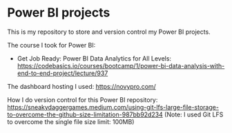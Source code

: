 # Power BI projects

This is my repository to store and version control my Power BI projects.

The course I took for Power BI:
- Get Job Ready: Power BI Data Analytics for All Levels: https://codebasics.io/courses/bootcamp/1/power-bi-data-analysis-with-end-to-end-project/lecture/937

The dashboard hosting I used: https://novypro.com/

How I do version control for this Power BI repository: https://sneakydaggergames.medium.com/using-git-lfs-large-file-storage-to-overcome-the-github-size-limitation-987bb92d234
(Note: I used Git LFS to overcome the single file size limit: 100MB)